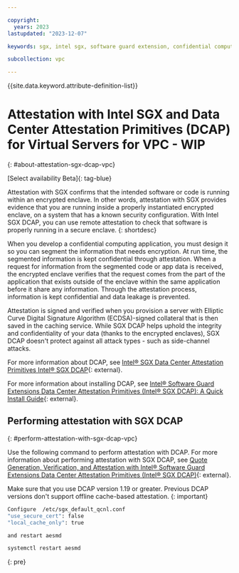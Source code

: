 ```yaml
---

copyright:
  years: 2023
lastupdated: "2023-12-07"

keywords: sgx, intel sgx, software guard extension, confidential computing, attestation, DCAP, data center attestation primitives

subcollection: vpc

---
```


{{site.data.keyword.attribute-definition-list}}

# Attestation with Intel SGX and Data Center Attestation Primitives (DCAP) for Virtual Servers for VPC - WIP <!-- DO NOT MERGE -->
{: #about-attestation-sgx-dcap-vpc}

[Select availability Beta]{: tag-blue}

Attestation with SGX confirms that the intended software or code is running within an encrypted enclave. In other words, attestation with SGX provides evidence that you are running inside a properly instantiated encrypted enclave, on a system that has a known security configuration. With Intel SGX DCAP, you can use remote attestation to check that software is properly running in a secure enclave.
{: shortdesc}

When you develop a confidential computing application, you must design it so you can segment the information that needs encryption. At run time, the segmented information is kept confidential through attestation. When a request for information from the segmented code or app data is received, the encrypted enclave verifies that the request comes from the part of the application that exists outside of the enclave within the same application before it share any information. Through the attestation process, information is kept confidential and data leakage is prevented.

Attestation is signed and verified when you provision a server with Elliptic Curve Digital Signature Algorithm (ECDSA)-signed collateral that is then saved in the caching service. While SGX DCAP helps uphold the integrity and confidentiality of your data (thanks to the encrypted enclaves), SGX DCAP doesn't protect against all attack types - such as side-channel attacks.

For more information about DCAP, see [Intel® SGX Data Center Attestation
Primitives Intel® SGX DCAP](https://www.intel.com/content/dam/develop/public/us/en/documents/intel-sgx-dcap-ecdsa-orientation.pdf){: external}.

For more information about installing DCAP, see [Intel® Software Guard Extensions Data Center Attestation Primitives (Intel® SGX DCAP): A Quick Install Guide](https://www.intel.com/content/www/us/en/developer/articles/guide/intel-software-guard-extensions-data-center-attestation-primitives-quick-install-guide.html){: external}.

## Performing attestation with SGX DCAP
{: #perform-attestation-with-sgx-dcap-vpc}

Use the following command to perform attestation with DCAP. For more information about performing attestation with SGX DCAP, see [Quote Generation, Verification, and Attestation with Intel® Software Guard Extensions Data Center Attestation Primitives (Intel® SGX DCAP)](https://www.intel.com/content/www/us/en/developer/articles/technical/quote-verification-attestation-with-intel-sgx-dcap.html){: external}.

Make sure that you use DCAP version 1.19 or greater. Previous DCAP versions don't support offline cache-based attestation.
{: important}

   ```sh
   Configure  /etc/sgx_default_qcnl.conf
   "use_secure_cert": false
   "local_cache_only": true

   and restart aesmd

   systemctl restart aesmd
   ```
   {: pre}
